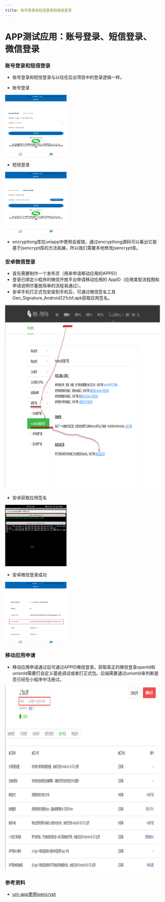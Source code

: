```yaml
---
title: 账号登录和短信登录和微信登录
---
```


# APP测试应用：账号登录、短信登录、微信登录

### 账号登录和短信登录

- 账号登录和短信登录与以往在后台项目中的登录逻辑一样。

- 账号登录

<img src="/小程序/账号登录.jpg" width="200" height="200">

- 短信登录

<img src="/小程序/短信登录.jpg" width="200" height="200">


- encryptlong库在uniapp中使用会报错，通过encryptlong源码可以看出它是基于jsencrypt库的方法拓展，所以我们需要本地修改jsencrypt库。


### 安卓微信登录

- 首先需要制作一个发布页（用来申请移动应用的APPID）
- 登录已绑定小程序的微信开放平台申请移动应用的 AppID（应用类型流程图和申请说明尽量放简单的流程易通过）。
- 安卓手机打正式包安装到手机后，可通过微信签名工具 Gen_Signature_Android221cbf.apk获取应用签名。

<img src="/小程序/微信开放平台.png" width="600" height="600">

- 安卓获取应用签名

<img src="/小程序/应用签名.png" width="200" height="200">

- 安卓微信登录成功

<img src="/小程序/微信登录成功.png" width="200" height="200">


### 移动应用申请

- 移动应用申请通过后可通过APPID微信登录。获取真正的微信登录openId和unionId需要打自定义基座调试或者打正式包。后端需要通过unionId来判断是否已经在小程序中注册过。

<img src="/小程序/移动应用申请.png" width="600" height="600">


### 参考资料
- [uni-app使用jsencrypt](https://blog.csdn.net/weixin_39370093/article/details/125840700)


